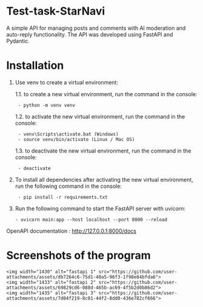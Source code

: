 # Test-task-StarNavi
A simple API for managing posts and comments with AI moderation and auto-reply functionality. The API was developed using FastAPI and Pydantic.

# Installation
1. Use venv to create a virtual environment:

    1.1. to create a new virtual environment, run the command in the console:

        - python -m venv venv

    1.2. to activate the new virtual environment, run the command in the console:

        - venv\Scripts\activate.bat (Windows)
        - source venv/bin/activate (Linux / Mac OS)

     1.3. to deactivate the new virtual environment, run the command in the console:

        - deactivate

2. To install all dependencies after activating the new virtual environment, run the following command in the console:

        - pip install -r requirements.txt
3.  Run the following command to start the FastAPI server with uvicorn:

        - uvicorn main:app --host localhost --port 8000 --reload

OpenAPI documentation : http://127.0.0.1:8000/docs

# Screenshots of the program


    <img width="1430" alt="fastapi 1" src="https://github.com/user-attachments/assets/db7264c6-75d1-40a5-96f3-1f98e84bfda6">
    <img width="1433" alt="fastapi 2" src="https://github.com/user-attachments/assets/69829cd6-088d-465b-ac69-4f5b2d0b86d2">
    <img width="1435" alt="fastapi 3" src="https://github.com/user-attachments/assets/7d04f219-8c01-44f2-8dd0-436e782cf666">



            
